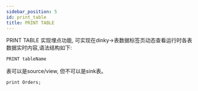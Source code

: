 ```yaml
---
sidebar_position: 5
id: print_table
title: PRINT TABLE
---
```

PRINT TABLE 实现埋点功能, 可实现在dinky->表数据标签页动态查看运行时各表数据实时内容,语法结构如下:
```sql
PRINT tableName
```
表可以是source/view, 但不可以是sink表。
```sql
print Orders;
```
